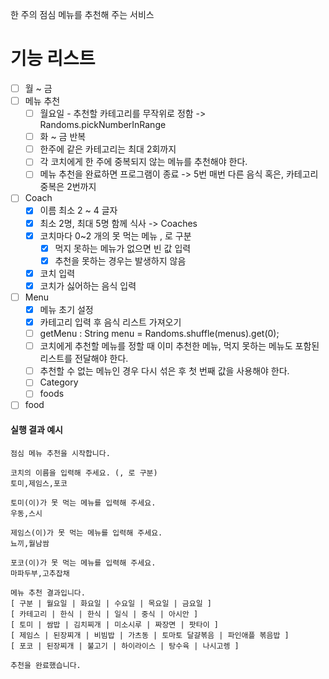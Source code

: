 한 주의 점심 메뉴를 추천해 주는 서비스

# 기능 리스트

- [ ] 월 ~ 금
- [ ] 메뉴 추천
	- [ ] 월요일 - 추천할 카테고리를 무작위로 정함 -> Randoms.pickNumberInRange
	- [ ] 화 ~ 금 반복
	- [ ] 한주에 같은 카테고리는 최대 2회까지
	- [ ] 각 코치에게 한 주에 중복되지 않는 메뉴를 추천해야 한다.
	- [ ] 메뉴 추천을 완료하면 프로그램이 종료 -> 5번 매번 다른 음식 혹은, 카테고리 중복은 2번까지
- [ ] Coach
	- [x] 이름 최소 2 ~ 4 글자
	- [x] 최소 2명, 최대 5명 함께 식사  -> Coaches
	- [x] 코치마다 0~2 개의 못 먹는 메뉴 , 로 구분
		- [x] 먹지 못하는 메뉴가 없으면 빈 값 입력
		- [x] 추천을 못하는 경우는 발생하지 않음
	- [x] 코치 입력
	- [x] 코치가 싫어하는 음식 입력
- [ ] Menu
	- [x] 메뉴 초기 설정
	- [x] 카테고리 입력 후 음식 리스트 가져오기
	- [ ] getMenu : String menu = Randoms.shuffle(menus).get(0);
	- [ ] 코치에게 추천할 메뉴를 정할 때 이미 추천한 메뉴, 먹지 못하는 메뉴도 포함된 리스트를 전달해야 한다.
	- [ ] 추천할 수 없는 메뉴인 경우 다시 섞은 후 첫 번째 값을 사용해야 한다.
	- [ ] Category
	- [ ] foods
- [ ] food

#### 실행 결과 예시

```
점심 메뉴 추천을 시작합니다.

코치의 이름을 입력해 주세요. (, 로 구분)
토미,제임스,포코

토미(이)가 못 먹는 메뉴를 입력해 주세요.
우동,스시

제임스(이)가 못 먹는 메뉴를 입력해 주세요.
뇨끼,월남쌈

포코(이)가 못 먹는 메뉴를 입력해 주세요.
마파두부,고추잡채

메뉴 추천 결과입니다.
[ 구분 | 월요일 | 화요일 | 수요일 | 목요일 | 금요일 ]
[ 카테고리 | 한식 | 한식 | 일식 | 중식 | 아시안 ]
[ 토미 | 쌈밥 | 김치찌개 | 미소시루 | 짜장면 | 팟타이 ]
[ 제임스 | 된장찌개 | 비빔밥 | 가츠동 | 토마토 달걀볶음 | 파인애플 볶음밥 ]
[ 포코 | 된장찌개 | 불고기 | 하이라이스 | 탕수육 | 나시고렝 ]

추천을 완료했습니다.
```